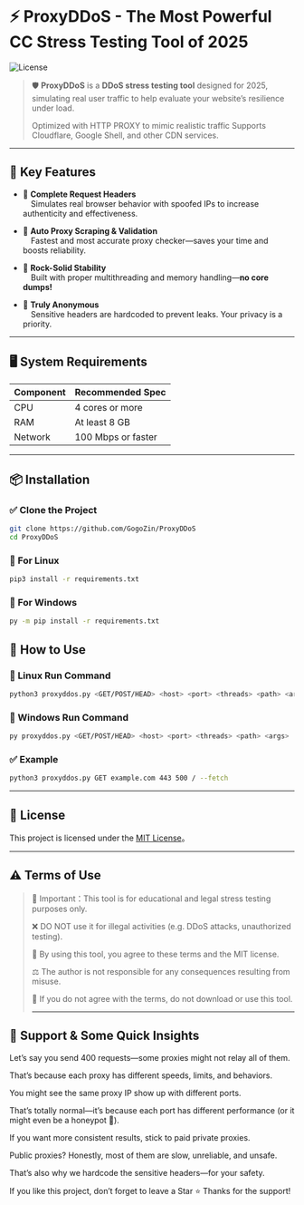 # ⚡ ProxyDDoS - The Most Powerful CC Stress Testing Tool of 2025
![License](https://img.shields.io/badge/license-MIT-green)  
> 🛡️ **ProxyDDoS** is a **DDoS stress testing tool** designed for 2025,
> simulating real user traffic to help evaluate your website’s resilience under load.
>
> Optimized with HTTP PROXY to mimic realistic traffic
> Supports Cloudflare, Google Shell, and other CDN services.

---

## 🚀 Key Features

- 🔹 **Complete Request Headers**  
 Simulates real browser behavior with spoofed IPs to increase authenticity and effectiveness.

- 🔹 **Auto Proxy Scraping & Validation**  
 Fastest and most accurate proxy checker—saves your time and boosts reliability.

- 🔹 **Rock-Solid Stability**  
 Built with proper multithreading and memory handling—**no core dumps!**

- 🔹 **Truly Anonymous**  
 Sensitive headers are hardcoded to prevent leaks. Your privacy is a priority.

---

## 🖥️ System Requirements

| Component       | Recommended Spec        |
|------------|-----------------|
| CPU     | 4 cores or more      |
| RAM     | At least 8 GB        |
| Network   | 100 Mbps or faster   |

---

## 📦 Installation

### ✅ Clone the Project
```bash
git clone https://github.com/GogoZin/ProxyDDoS
cd ProxyDDoS
```

### 🐧 For Linux
```bash
pip3 install -r requirements.txt
```

### 🧊 For Windows
```bash
py -m pip install -r requirements.txt
```

## 🏃 How to Use

### 🐧 Linux Run Command
```bash
python3 proxyddos.py <GET/POST/HEAD> <host> <port> <threads> <path> <args>
```

### 🧊 Windows Run Command
```bash
py proxyddos.py <GET/POST/HEAD> <host> <port> <threads> <path> <args>
```

### ✅ Example
```bash
python3 proxyddos.py GET example.com 443 500 / --fetch
```
---

## 📜 License

This project is licensed under the [MIT License](LICENSE)。

---

## ⚠️ Terms of Use

> 📌 Important：This tool is for educational and legal stress testing purposes only.
>  
> ❌ DO NOT use it for illegal activities (e.g. DDoS attacks, unauthorized testing).
> 
> 📄 By using this tool, you agree to these terms and the MIT license.
> 
> ⚖️ The author is not responsible for any consequences resulting from misuse.
> 
> 🙅 If you do not agree with the terms, do not download or use this tool.
>
> ---

## 🌟 Support & Some Quick Insights

Let’s say you send 400 requests—some proxies might not relay all of them.

That’s because each proxy has different speeds, limits, and behaviors.

You might see the same proxy IP show up with different ports.

That’s totally normal—it’s because each port has different performance (or it might even be a honeypot 👀).

If you want more consistent results, stick to paid private proxies.

Public proxies? Honestly, most of them are slow, unreliable, and unsafe.

That’s also why we hardcode the sensitive headers—for your safety.

If you like this project, don’t forget to leave a Star ⭐ Thanks for the support!
